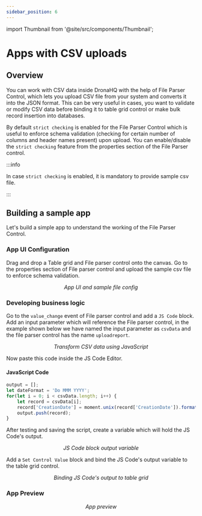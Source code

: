 ```yaml
---
sidebar_position: 6
---
```


import Thumbnail from '@site/src/components/Thumbnail';

# Apps with CSV uploads

## Overview

You can work with CSV data inside DronaHQ with the help of File Parser Control, which lets you upload CSV file from your system and converts it into the JSON format. This can be very useful in cases, you want to validate or modify CSV data before binding it to table grid control or make bulk record insertion into databases. 

By default `strict checking` is enabled for the File Parser Control which is useful to enforce schema validation (checking for certain number of columns and header names present) upon upload. You can enable/disable the `strict checking` feature from the properties section of the File Parser control.

:::info

In case `strict checking` is enabled, it is mandatory to provide sample csv file.

:::

## Building a sample app

Let's build a simple app to understand the working of the File Parser Control.

### App UI Configuration

Drag and drop a Table grid and File parser control onto the canvas. Go to the properties section of File parser control and upload the sample csv file to enforce schema validation.

<figure>
  <Thumbnail src="/img/building-apps-guides/apps-with-csv-uploads/sample-app-ui.png" alt="App UI and sample file config" />
  <figcaption align='center'><i>App UI and sample file config</i></figcaption>
</figure>

### Developing business logic

Go to the `value_change` event of File parser control and add a `JS Code` block. Add an input parameter which will reference the File parser control, in the example shown below we have named the input parameter as `csvData` and the file parser control has the name `uploadreport`.

<figure>
  <Thumbnail src="/img/building-apps-guides/apps-with-csv-uploads/transform-csv-data.png" alt="Transform CSV data using JavaScript" />
  <figcaption align='center'><i>Transform CSV data using JavaScript</i></figcaption>
</figure>

Now paste this code inside the JS Code Editor.

#### JavaScript Code

```javascript
output = [];
let dateFormat = 'Do MMM YYYY';
for(let i = 0; i < csvData.length; i++) {
    let record = csvData[i];
    record['CreationDate'] = moment.unix(record['CreationDate']).format(dateFormat);
    output.push(record);
}
```

After testing and saving the script, create a variable which will hold the JS Code's output.

<figure>
  <Thumbnail src="/img/building-apps-guides/apps-with-csv-uploads/js-code-output-variable.png" alt="JS Code block output variable" />
  <figcaption align='center'><i>JS Code block output variable</i></figcaption>
</figure>

Add a `Set Control Value` block and bind the JS Code's output variable to the table grid control.

<figure>
  <Thumbnail src="/img/building-apps-guides/apps-with-csv-uploads/set-control-value-configuration.png" alt="Binding JS Code's output to table grid" />
  <figcaption align='center'><i>Binding JS Code's output to table grid</i></figcaption>
</figure>

### App Preview

<figure>
  <Thumbnail src="/img/building-apps-guides/apps-with-csv-uploads/app-preview.png" alt="App preview" />
  <figcaption align='center'><i>App preview</i></figcaption>
</figure>